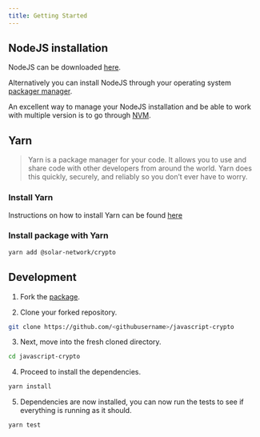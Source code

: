 ```yaml
---
title: Getting Started
---
```


## NodeJS installation

NodeJS can be downloaded [here](https://nodejs.org/en/download/).

Alternatively you can install NodeJS through your operating system [packager manager](https://nodejs.org/en/download/package-manager/).

An excellent way to manage your NodeJS installation and be able to work with multiple version is to go through [NVM](https://github.com/nvm-sh/nvm).

## Yarn

> Yarn is a package manager for your code. It allows you to use and share code with other developers from around the world. Yarn does this quickly, securely, and reliably so you don’t ever have to worry.

### Install Yarn

Instructions on how to install Yarn can be found [here](https://yarnpkg.com/en/docs/install)

### Install package with Yarn

```bash
yarn add @solar-network/crypto
```

## Development

1. Fork the [package](https://github.com/solar-network/javascript-crypto).

2. Clone your forked repository.

```bash
git clone https://github.com/<githubusername>/javascript-crypto
```

<!-- markdownlint-disable MD029 -->
3. Next, move into the fresh cloned directory.
<!-- markdownlint-enable MD029 -->

```bash
cd javascript-crypto
```

<!-- markdownlint-disable MD029 -->
4. Proceed to install the dependencies.
<!-- markdownlint-enable MD029 -->

```bash
yarn install
```

<!-- markdownlint-disable MD029 -->
5. Dependencies are now installed, you can now run the tests to see if everything is running as it should.
<!-- markdownlint-enable MD029 -->

```bash
yarn test
```
